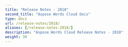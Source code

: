 ```yaml
---
title: "Release Notes - 2018"
second_title: "Aspose Words Cloud Docs"
type: docs
url: /release-notes/2018/
aliases: [/release-notes-2018/]
description: "Aspose.Words Cloud Release Notes - 2018"
weight: 30
---
```


